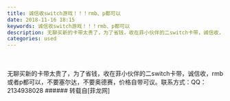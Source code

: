 ```yaml
---
title: 诚信收switch游戏！！！rmb、p都可以
date: 2018-11-16 18:15
keywords: 诚信收switch游戏！！！rmb、p都可以
description: 无聊买新的卡带太贵了，为了省钱，收在菲小伙伴的二switch卡带，诚信收，rmb或者p都可以，不要塞尔达，不要奥德赛，价格自带可议。联系方式：QQ：2134938028
categories: used
---
```

<td class="t_f" id="postmessage_2292540">

<br/>
<br/>
无聊买新的卡带太贵了，为了省钱，收在菲小伙伴的二switch卡带，诚信收，rmb或者p都可以，不要塞尔达，不要奥德赛，价格自带可议。联系方式：QQ：2134938028</td>
###### 转载自[菲龙网]